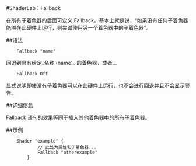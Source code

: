 #ShaderLab：Fallback

在所有子着色器的后面可定义 Fallback。基本上就是说，“如果没有任何子着色器能够在此硬件上运行，则尝试使用另一个着色器中的子着色器”。


##语法

````
	Fallback "name"
````
回退到具有给定_名称 (name)_ 的着色器，或者...


````
	Fallback Off
````
显式说明即使没有子着色器可以在此硬件上运行，也不会进行回退并且不会显示警告。


##详细信息

Fallback 语句的效果等同于插入其他着色器中的所有子着色器。


##示例

````
	Shader "example" {
		    // 此处为属性和子着色器...
		    Fallback "otherexample"
		}
````
